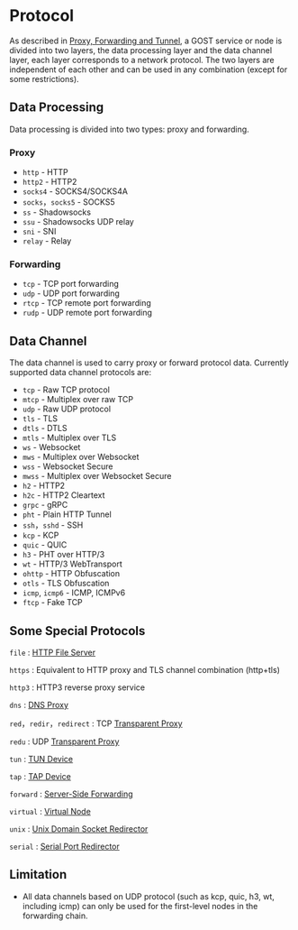 # Protocol

As described in [Proxy, Forwarding and Tunnel](/en/concepts/proxy/), a GOST service or node is divided into two layers, the data processing layer and the data channel layer, each layer corresponds to a network protocol. The two layers are independent of each other and can be used in any combination (except for some restrictions).

## Data Processing

Data processing is divided into two types: proxy and forwarding.

### Proxy

* `http` - HTTP
* `http2` - HTTP2
* `socks4` - SOCKS4/SOCKS4A
* `socks`，`socks5` - SOCKS5
* `ss` - Shadowsocks
* `ssu` - Shadowsocks UDP relay
* `sni` - SNI
* `relay` - Relay

### Forwarding

* `tcp` - TCP port forwarding
* `udp` - UDP port forwarding
* `rtcp` - TCP remote port forwarding
* `rudp` - UDP remote port forwarding

## Data Channel

The data channel is used to carry proxy or forward protocol data. Currently supported data channel protocols are:

* `tcp` - Raw TCP protocol
* `mtcp` - Multiplex over raw TCP
* `udp` - Raw UDP protocol
* `tls` - TLS
* `dtls` - DTLS
* `mtls` - Multiplex over TLS
* `ws` - Websocket
* `mws` - Multiplex over Websocket
* `wss` - Websocket Secure
* `mwss` - Multiplex over Websocket Secure
* `h2` - HTTP2
* `h2c` - HTTP2 Cleartext
* `grpc` - gRPC
* `pht` - Plain HTTP Tunnel
* `ssh`，`sshd` - SSH
* `kcp` - KCP
* `quic` - QUIC
* `h3` - PHT over HTTP/3
* `wt` - HTTP/3 WebTransport
* `ohttp` - HTTP Obfuscation
* `otls` - TLS Obfuscation
* `icmp`, `icmp6` - ICMP, ICMPv6
* `ftcp` - Fake TCP

## Some Special Protocols

`file`
:    [HTTP File Server](/en/tutorials/file/)

`https`
:    Equivalent to HTTP proxy and TLS channel combination (http+tls)

`http3`
:    HTTP3 reverse proxy service

`dns`
:    [DNS Proxy](/en/tutorials/dns/)

`red`，`redir`，`redirect`
:    TCP [Transparent Proxy](/en/tutorials/redirect/)

`redu`
:    UDP [Transparent Proxy](/en/tutorials/redirect/)

`tun`
:    [TUN Device](/en/tutorials/tuntap/)

`tap`
:    [TAP Device](/en/tutorials/tuntap/)

`forward`
:    [Server-Side Forwarding](/en/tutorials/port-forwarding/#_7)

`virtual`
:    [Virtual Node](/en/concepts/chain/#_5)

`unix`
:    [Unix Domain Socket Redirector](/en/tutorials/unix/)

`serial`
:    [Serial Port Redirector](/en/tutorials/serial/)

## Limitation

* All data channels based on UDP protocol (such as kcp, quic, h3, wt, including icmp) can only be used for the first-level nodes in the forwarding chain.
